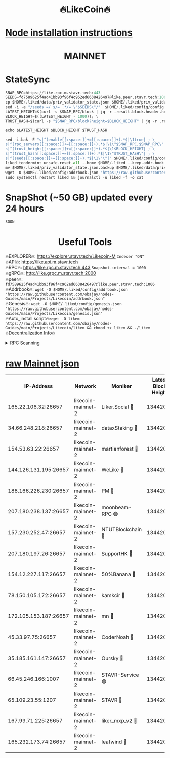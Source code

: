 <h1 align="center"> 🔥LikeCoin🔥</h1>

[Node installation instructions](https://github.com/obajay/nodes-Guides/tree/main/Projects/Likecoin)
=
<h1 align="center"> MAINNET</h1>

# StateSync
```python
SNAP_RPC=https://like.rpc.m.stavr.tech:443
SEEDS=fd7589625f4ad41bb93f96f4c962ed6638426497@like.peer.stavr.tech:1006
cp $HOME/.liked/data/priv_validator_state.json $HOME/.liked/priv_validator_state.json.backup
sed -i -e "/seeds =/ s/= .*/= \"$SEEDS\"/"  $HOME/.liked/config/config.toml
LATEST_HEIGHT=$(curl -s $SNAP_RPC/block | jq -r .result.block.header.height); \
BLOCK_HEIGHT=$((LATEST_HEIGHT - 1000)); \
TRUST_HASH=$(curl -s "$SNAP_RPC/block?height=$BLOCK_HEIGHT" | jq -r .result.block_id.hash)

echo $LATEST_HEIGHT $BLOCK_HEIGHT $TRUST_HASH

sed -i.bak -E "s|^(enable[[:space:]]+=[[:space:]]+).*$|\1true| ; \
s|^(rpc_servers[[:space:]]+=[[:space:]]+).*$|\1\"$SNAP_RPC,$SNAP_RPC\"| ; \
s|^(trust_height[[:space:]]+=[[:space:]]+).*$|\1$BLOCK_HEIGHT| ; \
s|^(trust_hash[[:space:]]+=[[:space:]]+).*$|\1\"$TRUST_HASH\"| ; \
s|^(seeds[[:space:]]+=[[:space:]]+).*$|\1\"\"|" $HOME/.liked/config/config.toml
liked tendermint unsafe-reset-all --home $HOME/.liked --keep-addr-book
mv $HOME/.liked/priv_validator_state.json.backup $HOME/.liked/data/priv_validator_state.json
wget -O $HOME/.liked/config/addrbook.json "https://raw.githubusercontent.com/obajay/nodes-Guides/main/Projects/Likecoin/addrbook.json"
sudo systemctl restart liked && journalctl -u liked -f -o cat
```
# SnapShot (~50 GB) updated every 24 hours
```python
SOON
```

 <h1 align="center"> Useful Tools</h1>

🔥EXPLORER🔥:     https://explorer.stavr.tech/Likecoin-M        `Indexer "ON"` \
🔥API🔥:          https://like.api.m.stavr.tech \
🔥RPC🔥:          https://like.rpc.m.stavr.tech:443              `Snapshot-interval = 1000` \
🔥gRPC🔥:         http://like.grpc.m.stavr.tech:2000 \
🔥peer🔥:         `fd7589625f4ad41bb93f96f4c962ed6638426497@like.peer.stavr.tech:1006` \
🔥Addrbook🔥:  `wget -O $HOME/.liked/config/addrbook.json "https://raw.githubusercontent.com/obajay/nodes-Guides/main/Projects/Likecoin/addrbook.json"` \
🔥Genesis🔥:  `wget -O $HOME/.liked/config/genesis.json "https://raw.githubusercontent.com/obajay/nodes-Guides/main/Projects/Likecoin/genesis.json"` \
🔥Auto_install script🔥:`wget -O likem https://raw.githubusercontent.com/obajay/nodes-Guides/main/Projects/Likecoin/likem && chmod +x likem && ./likem` \
🔥[Decentralization Info](https://github.com/obajay/StateSync-snapshots/tree/main/Projects/Likecoin/Decentralization)🔥


<details>
<summary>RPC Scanning</summary>

<h2 align="center"> We scan nodes in real time every 4 hours. And we provide the final result of RPC endpoints.
We cannot influence the operation of these nodes in any way. </h2>


```python
If Voting Power is higher than 0 --> then the Node is a validator of the network and may be subject to attack and be a potential threat to the chain.
```
```python
We marked such validators with a red symbol
```

</details>

[raw Mainnet json](https://rpc-check.likem.stavr.tech/likem/rpc-likem-result.json)
=


<table><tr><th>IP-Address</th><th>Network</th><th>Moniker</th><th>Latest Block Height</th><th>Earliest Block Height</th><th>Catching Up</th><th>Tx Index</th><th>Voting Power</th><th>Scan Time</th></tr><tr><td>165.22.106.32:26657</td><td>likecoin-mainnet-2</td><td>Liker.Social 🔴</td><td>13442045</td><td>0</td><td>False</td><td>on</td><td>48514474522</td><td>2024-03-09T00:23:48.817653795UTC</td></tr><tr><td>34.66.248.218:26657</td><td>likecoin-mainnet-2</td><td>dataxStaking 🔴</td><td>13442044</td><td>1</td><td>False</td><td>on</td><td>21808835266</td><td>2024-03-09T00:23:38.120107768UTC</td></tr><tr><td>154.53.63.22:26657</td><td>likecoin-mainnet-2</td><td>martianforest 🔴</td><td>13442046</td><td>1</td><td>False</td><td>on</td><td>671285071</td><td>2024-03-09T00:23:54.788296383UTC</td></tr><tr><td>144.126.131.195:26657</td><td>likecoin-mainnet-2</td><td>WeLike 🔴</td><td>13442043</td><td>5101130</td><td>False</td><td>on</td><td>115818928606</td><td>2024-03-09T00:23:30.411818146UTC</td></tr><tr><td>188.166.226.230:26657</td><td>likecoin-mainnet-2</td><td>PM 🔴</td><td>13442047</td><td>7730955</td><td>False</td><td>on</td><td>24821000113</td><td>2024-03-09T00:23:55.719032062UTC</td></tr><tr><td>207.180.238.137:26657</td><td>likecoin-mainnet-2</td><td>moonbeam-RPC 🟢</td><td>13442043</td><td>9234583</td><td>False</td><td>on</td><td>0</td><td>2024-03-09T00:23:27.703639624UTC</td></tr><tr><td>157.230.252.47:26657</td><td>likecoin-mainnet-2</td><td>NTUTBlockchain 🔴</td><td>13442044</td><td>9318400</td><td>False</td><td>on</td><td>890573071</td><td>2024-03-09T00:23:37.446804582UTC</td></tr><tr><td>207.180.197.26:26657</td><td>likecoin-mainnet-2</td><td>SupportHK 🔴</td><td>13442042</td><td>12089921</td><td>False</td><td>on</td><td>8672114778</td><td>2024-03-09T00:23:22.637577676UTC</td></tr><tr><td>154.12.227.117:26657</td><td>likecoin-mainnet-2</td><td>50%Banana 🔴</td><td>13442043</td><td>12611811</td><td>False</td><td>on</td><td>751100487</td><td>2024-03-09T00:23:27.426143081UTC</td></tr><tr><td>78.150.105.172:26657</td><td>likecoin-mainnet-2</td><td>kamkcir 🔴</td><td>13442045</td><td>12655255</td><td>False</td><td>on</td><td>416894417</td><td>2024-03-09T00:23:45.839941592UTC</td></tr><tr><td>172.105.153.187:26657</td><td>likecoin-mainnet-2</td><td>mn 🔴</td><td>13442049</td><td>12683911</td><td>False</td><td>off</td><td>29068657313</td><td>2024-03-09T00:24:09.243740913UTC</td></tr><tr><td>45.33.97.75:26657</td><td>likecoin-mainnet-2</td><td>CoderNoah 🔴</td><td>13442046</td><td>12741110</td><td>False</td><td>on</td><td>19460951900</td><td>2024-03-09T00:23:52.897502163UTC</td></tr><tr><td>35.185.161.147:26657</td><td>likecoin-mainnet-2</td><td>Oursky 🔴</td><td>13442046</td><td>12887155</td><td>False</td><td>on</td><td>28516215185</td><td>2024-03-09T00:23:53.933505790UTC</td></tr><tr><td>66.45.246.166:1007</td><td>likecoin-mainnet-2</td><td>STAVR-Service 🟢</td><td>13442045</td><td>13292630</td><td>False</td><td>on</td><td>0</td><td>2024-03-09T00:23:43.307949213UTC</td></tr><tr><td>65.109.23.55:1207</td><td>likecoin-mainnet-2</td><td>STAVR 🔴</td><td>13442048</td><td>13292630</td><td>False</td><td>on</td><td>1227358</td><td>2024-03-09T00:24:04.148569389UTC</td></tr><tr><td>167.99.71.225:26657</td><td>likecoin-mainnet-2</td><td>liker_mxp_v2 🔴</td><td>13442050</td><td>13439448</td><td>False</td><td>off</td><td>26774303282</td><td>2024-03-09T00:24:18.369460419UTC</td></tr><tr><td>165.232.173.74:26657</td><td>likecoin-mainnet-2</td><td>leafwind 🔴</td><td>13442046</td><td>13441800</td><td>False</td><td>off</td><td>42465146571</td><td>2024-03-09T00:23:52.005573248UTC</td></tr></table>
